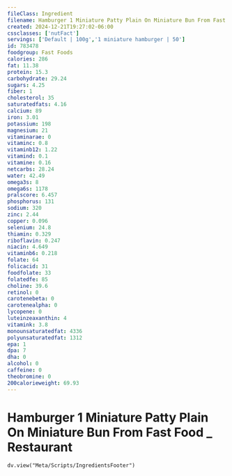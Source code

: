 ```yaml
---
fileClass: Ingredient
filename: Hamburger 1 Miniature Patty Plain On Miniature Bun From Fast Food _ Restaurant
created: 2024-12-21T19:27:02-06:00
cssclasses: ['nutFact']
servings: ['Default | 100g','1 miniature hamburger | 50']
id: 783478
foodgroup: Fast Foods
calories: 286
fat: 11.38
protein: 15.3
carbohydrate: 29.24
sugars: 4.25
fiber: 1
cholesterol: 35
saturatedfats: 4.16
calcium: 89
iron: 3.01
potassium: 198
magnesium: 21
vitaminarae: 0
vitaminc: 0.8
vitaminb12: 1.22
vitamind: 0.1
vitamine: 0.16
netcarbs: 28.24
water: 42.49
omega3s: 8
omega6s: 1178
pralscore: 6.457
phosphorus: 131
sodium: 320
zinc: 2.44
copper: 0.096
selenium: 24.8
thiamin: 0.329
riboflavin: 0.247
niacin: 4.649
vitaminb6: 0.218
folate: 64
folicacid: 31
foodfolate: 33
folatedfe: 85
choline: 39.6
retinol: 0
carotenebeta: 0
carotenealpha: 0
lycopene: 0
luteinzeaxanthin: 4
vitamink: 3.8
monounsaturatedfat: 4336
polyunsaturatedfat: 1312
epa: 1
dpa: 7
dha: 0
alcohol: 0
caffeine: 0
theobromine: 0
200calorieweight: 69.93
---
```


# Hamburger 1 Miniature Patty Plain On Miniature Bun From Fast Food _ Restaurant

```dataviewjs
dv.view("Meta/Scripts/IngredientsFooter")
```